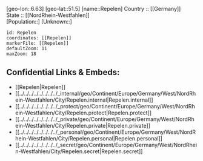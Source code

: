 ﻿---
location: [51.5,6.63] 
mapzoom: [7,12] 
mapmarker: city 
type: City
tags:
- geo/City


SpocWebEntityId: 33715
isDeleted: false
confidential: public

---
[geo-lon::6.63] 
[geo-lat::51.5] 
[name::Repelen] 
Country :: [[Germany]]  
State :: [[NordRhein-Westfahlen]]  
[Population::] 
[Unknown::] 


```leaflet
id: Repelen
coordinates: [[Repelen]] 
markerFile: [[Repelen]] 
defaultZoom: 11 
maxZoom: 18
```


## Confidential Links & Embeds: 
- [[Repelen|Repelen]]  
- [[../../../../../../../../_internal/geo/Continent/Europe/Germany/West/NordRhein-Westfahlen/City/Repelen.internal|Repelen.internal]] 
- [[../../../../../../../../_protect/geo/Continent/Europe/Germany/West/NordRhein-Westfahlen/City/Repelen.protect|Repelen.protect]] 
- [[../../../../../../../../_private/geo/Continent/Europe/Germany/West/NordRhein-Westfahlen/City/Repelen.private|Repelen.private]] 
- [[../../../../../../../../_personal/geo/Continent/Europe/Germany/West/NordRhein-Westfahlen/City/Repelen.personal|Repelen.personal]] 
- [[../../../../../../../../_secret/geo/Continent/Europe/Germany/West/NordRhein-Westfahlen/City/Repelen.secret|Repelen.secret]] 
